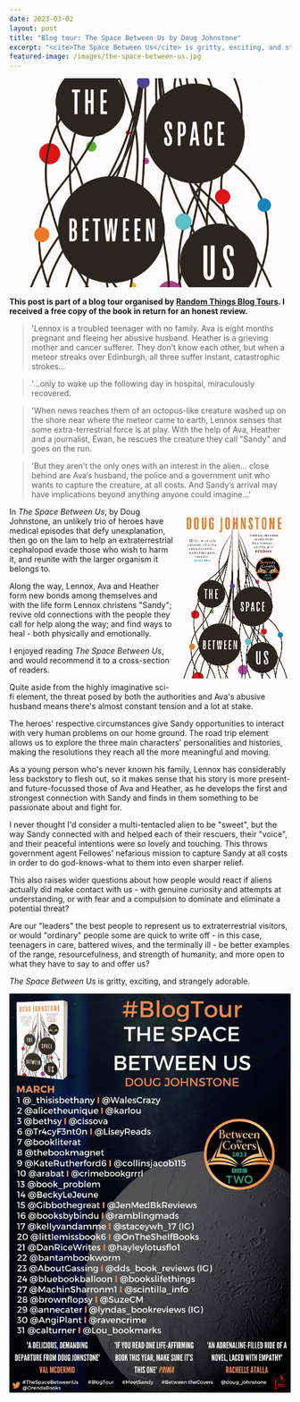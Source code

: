 ```yaml
---
date: 2023-03-02
layout: post
title: "Blog tour: The Space Between Us by Doug Johnstone"
excerpt: "<cite>The Space Between Us</cite> is gritty, exciting, and strangely adorable"
featured-image: /images/the-space-between-us.jpg
---
```


![The Space Between Us](/images/the-space-between-us.jpg)

**This post is part of a blog tour organised by [Random Things Blog Tours](http://randomthingsthroughmyletterbox.blogspot.com/p/services-to-publishers-authors-blog.html). I received a free copy of the book in return for an honest review.**

> 'Lennox is a troubled teenager with no family. Ava is eight months pregnant and fleeing her abusive husband. Heather is a grieving mother and cancer sufferer. They don’t know each other, but when a meteor streaks over Edinburgh, all three suffer instant, catastrophic strokes...

> '...only to wake up the following day in hospital, miraculously recovered.

> 'When news reaches them of an octopus-like creature washed up on the shore near where the meteor came to earth, Lennox senses that some extra-terrestrial force is at play. With the help of Ava, Heather and a journalist, Ewan, he rescues the creature they call "Sandy" and goes on the run.

> 'But they aren’t the only ones with an interest in the alien... close behind are Ava’s husband, the police and a government unit who wants to capture the creature, at all costs. And Sandy’s arrival may
have implications beyond anything anyone could imagine...'

<img src="/images/the-space-between-us-200.jpg" alt="The Space Between Us" style="float: right; margin-bottom: 10px; margin-left: 10px;">

In <cite>The Space Between Us</cite>, by Doug Johnstone, an unlikely trio of heroes have medical episodes that defy unexplanation, then go on the lam to help an extraterrestrial cephalopod evade those who wish to harm it, and reunite with the larger organism it belongs to.

Along the way, Lennox, Ava and Heather form new bonds among themselves and with the life form Lennox christens "Sandy"; revive old connections with the people they call for help along the way; and find ways to heal - both physically and emotionally.

I enjoyed reading <cite>The Space Between Us</cite>, and would recommend it to a cross-section of readers.

Quite aside from the highly imaginative sci-fi element, the threat posed by both the authorities and Ava's abusive husband means there's almost constant tension and a lot at stake. 

The heroes' respective circumstances give Sandy opportunities to interact with very human problems on our home ground. The road trip element allows us to explore the three main characters' personalities and histories, making the resolutions they reach all the more meaningful and moving.

As a young person who's never known his family, Lennox has considerably less backstory to flesh out, so it makes sense that his story is more present- and future-focussed those of Ava and Heather, as he develops the first and strongest connection with Sandy and finds in them something to be passionate about and fight for.

I never thought I'd consider a multi-tentacled alien to be "sweet", but the way Sandy connected with and helped each of their rescuers, their "voice", and their peaceful intentions were so lovely and touching. This throws government agent Fellowes' nefarious mission to capture Sandy at all costs in order to do god-knows-what to them into even sharper relief.

This also raises wider questions about how people would react if aliens actually did make contact with us - with genuine curiosity and attempts at understanding, or with fear and a compulsion to dominate and eliminate a potential threat?

Are our "leaders" the best people to represent us to extraterrestrial visitors, or would "ordinary" people some are quick to write off - in this case, teenagers in care, battered wives, and the terminally ill - be better examples of the range, resourcefulness, and strength of humanity, and more open to what they have to say to and offer us?

<cite>The Space Between Us</cite> is gritty, exciting, and strangely adorable.

![The Space Between Us blog tour banner](/images/the-space-between-us-banner.jpg)